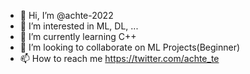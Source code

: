 - 👋 Hi, I’m @achte-2022
- 👀 I’m interested in ML, DL, ...
- 🌱 I’m currently learning C++
- 💞️ I’m looking to collaborate on ML Projects(Beginner)
- 📫 How to reach me https://twitter.com/achte_te

<!---
achte-2022/achte-2022 is a ✨ special ✨ repository because its `README.md` (this file) appears on your GitHub profile.
You can click the Preview link to take a look at your changes.
--->
